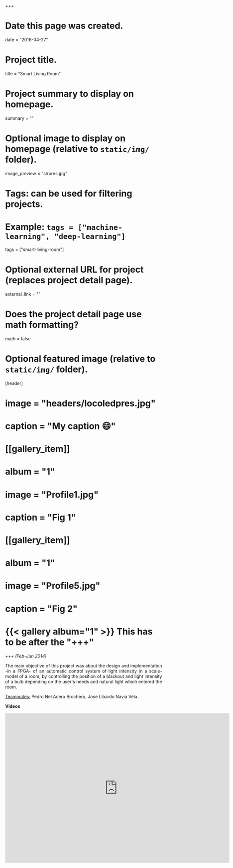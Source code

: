 +++
# Date this page was created.
date = "2016-04-27"

# Project title.
title = "Smart Living Room"

# Project summary to display on homepage.
summary = ""

# Optional image to display on homepage (relative to `static/img/` folder).
image_preview = "slrpres.jpg"

# Tags: can be used for filtering projects.
# Example: `tags = ["machine-learning", "deep-learning"]`
tags = ["smart-living-room"]

# Optional external URL for project (replaces project detail page).
external_link = ""

# Does the project detail page use math formatting?
math = false

# Optional featured image (relative to `static/img/` folder).
[header]
# image = "headers/locoledpres.jpg"
# caption = "My caption :smile:"

# [[gallery_item]]
# album = "1"
# image = "Profile1.jpg"
# caption = "Fig 1"
    
# [[gallery_item]]
# album = "1"
# image = "Profile5.jpg"
# caption = "Fig 2"
# {{< gallery album="1" >}} This has to be after the "+++"

+++
*(Feb-Jun 2014)*

<p align="justify">The main objective of this project was about the design and implementation -in a FPGA- of an automatic control system of light intensity in a scale-model of a room, by controlling the position of a blackout and light intensity of a bulb depending on the user's needs and natural light which entered the room.</p>

<p><u>Teammates:</u> Pedro Nel Acero Brochero, Jose Libardo Navia Vela.</p>

**Videos**

<iframe width="720" height="480" src="https://www.youtube.com/embed/videoseries?list=PLaxonS_z-T16pehpMvbZ7oPJUuczR2lIf" frameborder="0" allow="autoplay; encrypted-media" allowfullscreen></iframe>
